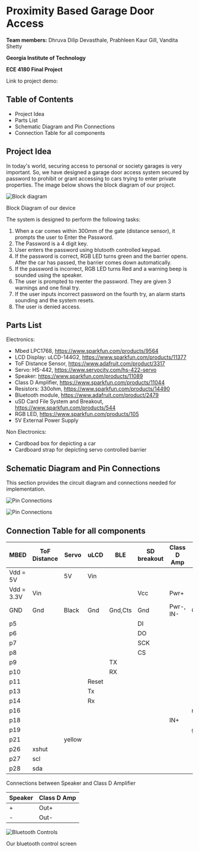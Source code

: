 # Proximity Based Garage Door Access
**Team members:** Dhruva Dilip Devasthale, Prabhleen Kaur Gill, Vandita Shetty

**Georgia Institute of Technology**

**ECE 4180 Final Project**

Link to project demo: 

## Table of Contents
* Project Idea
* Parts List
* Schematic Diagram and Pin Connections
* Connection Table for all components
 


## Project Idea

In today's world, securing access to personal or society garages is very important. So, we have designed a garage door access system secured by password to prohibit or grant accessing to cars trying to enter private properties. 
The image below shows the block diagram of our project.

![Block diagram](https://github.com/vshetty33/ECE4180-final-project/blob/main/pics/Mbed_Block_Diagram%20(1).jpg)

Block Diagram of our device

The system is designed to perform the following tasks:

1. When a car comes within 300mm of the gate (distance sensor), it prompts the user to Enter the Password.
2. The Password is a 4 digit key.
3. User enters the password using blutooth controlled keypad.
4. If the password is correct, RGB LED turns green and the barrier opens. After the car has passed, the barrier comes down automatically.
5. If the password is incorrect, RGB LED turns Red and a warning beep is sounded using the speaker.
6. The user is prompted to reenter the password. They are given 3 warnings and one final try.
7. If the user inputs incorrect password on the fourth try, an alarm starts sounding and the system resets.
8. The user is denied access.

## Parts List

Electronics:

* Mbed LPC1768, https://www.sparkfun.com/products/9564
* LCD Display: uLCD-144G2, https://www.sparkfun.com/products/11377
* ToF Distance Sensor, https://www.adafruit.com/product/3317
* Servo: HS-442, https://www.servocity.com/hs-422-servo
* Speaker: https://www.sparkfun.com/products/11089
* Class D Amplifier, https://www.sparkfun.com/products/11044
* Resistors: 330ohm, https://www.sparkfun.com/products/14490
* Bluetooth module, https://www.adafruit.com/product/2479
* uSD Card File System and Breakout, https://www.sparkfun.com/products/544
* RGB LED, https://www.sparkfun.com/products/105
* 5V External Power Supply
 

Non Electronics: 

* Cardboad box for depicting a car
* Cardboard strap for depicting servo controlled barrier

## Schematic Diagram and Pin Connections
This section provides the circuit diagram and connections needed for implementation.

![Pin Connections](https://github.com/vshetty33/ECE4180-final-project/blob/main/pics/PinConnection.jpeg)

![Pin Connections](https://github.com/vshetty33/ECE4180-final-project/blob/main/pics/PinConnection1.jpeg)

## Connection Table for all components

| MBED | ToF Distance | Servo | uLCD | BLE | SD breakout | Class D Amp | RGB LED |
| ---- | ------------ | ---- | --- | ----------- | ----- | ----------- | ------- |
| Vdd = 5V | | 5V | Vin | | |
| Vdd = 3.3V | Vin | | | | Vcc | Pwr+ | 
| GND | Gnd | Black | Gnd | Gnd,Cts | Gnd | Pwr-, IN- | Gnd |
| p5 | | | | | DI |
| p6 | | | | | DO |
| p7 | | | | | SCK |
| p8 | | | | | CS |
| p9 | | | | TX | |
| p10 | | | | RX | |
| p11 | | | Reset | | |
| p13 | | | Tx | | |
| p14 | | | Rx | | |
| p16 | | | | | | | red | 
| p18 | | | | | | IN+ |
| p19 | | | | | | | green |
| p21 | | yellow |
| p26 | xshut | 
| p27 | scl |
| p28 | sda |

Connections between Speaker and Class D Amplifier

| Speaker | Class D Amp |
| ------- | ----------- |
| + | Out+ |
| - | Out- |

![Bluetooth Controls](https://github.com/vshetty33/ECE4180-final-project/blob/main/pics/BLE_diagram.jpg)

Our bluetooth control screen
